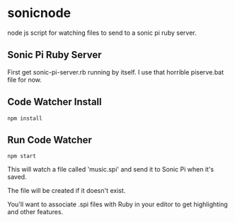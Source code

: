 # sonicnode

node js script for watching files to send to a sonic pi ruby server.

## Sonic Pi Ruby Server

First get sonic-pi-server.rb running by itself. I use that horrible piserve.bat file for now.

## Code Watcher Install

`npm install`

## Run Code Watcher

`npm start`

This will watch a file called 'music.spi' and send it to Sonic Pi when it's saved.

The file will be created if it doesn't exist.

You'll want to associate .spi files with Ruby in your editor to get highlighting and other features.
